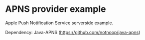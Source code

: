 # APNS provider example

Apple Push Notification Service serverside example.

Dependency:
  Java-APNS (https://github.com/notnoop/java-apns)

